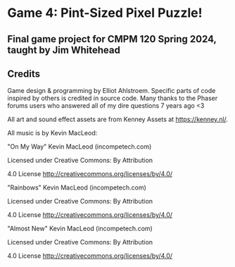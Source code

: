 # Game 4: Pint-Sized Pixel Puzzle!
## Final game project for CMPM 120 Spring 2024, taught by Jim Whitehead

## Credits
Game design & programming by Elliot Ahlstroem. Specific parts of code inspired by others is credited in source code. Many thanks to the Phaser forums users who answered all of my dire questions 7 years ago <3

All art and sound effect assets are from Kenney Assets at https://kenney.nl/. 

All music is by Kevin MacLeod:

"On My Way" Kevin MacLeod (incompetech.com) 

Licensed under Creative Commons: By Attribution 

4.0 License http://creativecommons.org/licenses/by/4.0/

"Rainbows" Kevin MacLeod (incompetech.com) 

Licensed under Creative Commons: By Attribution 

4.0 License http://creativecommons.org/licenses/by/4.0/

"Almost New" Kevin MacLeod (incompetech.com) 

Licensed under Creative Commons: By Attribution 

4.0 License http://creativecommons.org/licenses/by/4.0/


